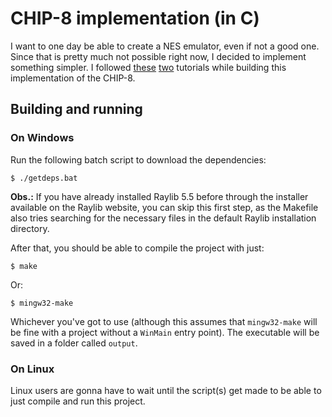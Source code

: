 # CHIP-8 implementation (in C)

I want to one day be able to create a NES emulator, even if not a good
one. Since that is pretty much not possible right now, I decided to implement something simpler. I followed [these](https://multigesture.net/articles/how-to-write-an-emulator-chip-8-interpreter/) [two](https://tobiasvl.github.io/blog/write-a-chip-8-emulator/) tutorials while building this implementation of the CHIP-8.

## Building and running

### On Windows

Run the following batch script to download the dependencies:

```console
$ ./getdeps.bat
```

**Obs.:** If you have already installed Raylib 5.5
before through the installer available on the Raylib website, you can skip this first step, as the Makefile also tries searching for the necessary files in the default Raylib installation directory.

After that, you should be able to compile the project with just:

```console
$ make
```

Or:

```console
$ mingw32-make
```

Whichever you've got to use (although this assumes that `mingw32-make` will be fine with a project without a `WinMain` entry point). The executable will be saved in a folder called `output`.

### On Linux

Linux users are gonna have to wait until the script(s) get made to be able to just compile and run this project.